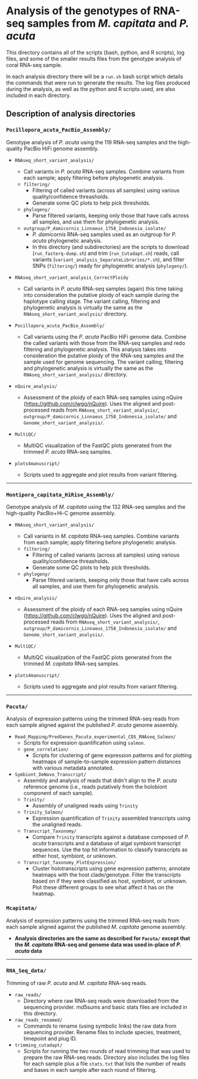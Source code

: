 # Analysis of the genotypes of RNA-seq samples from *M. capitata* and *P.  acuta*

This directory contains all of the scripts (bash, python, and R scripts), log files, and some of the smaller results files from the genotype analysis of coral RNA-seq sample.

In each analysis directory there will be a `run.sh` bash script which details the commands that were run to generate the results. The log files produced during the analysis, as well as the python and R scripts used, are also included in each directory. 

## Description of analysis directories

### `Pocillopora_acuta_PacBio_Assembly/`

Genotype analysis of *P. acuta* using the 119 RNA-seq samples and the high-quality PacBio HiFi genome assembly. 

- `RNAseq_short_variant_analysis/`
    - Call variants in *P. acuta* RNA-seq samples. Combine variants from each sample; apply filtering before phylogenetic analysis. 
    - `filtering/`
        - Filtering of called variants (across all samples) using various quality/confidence threasholds. 
        - Generate some QC plots to help pick thresholds. 
    - `phylogeny/`
        - Parse filtered variants, keeping only those that have calls across all samples, and use them for phylogenetic analysis. 
    - `outgroup/P_damicornis_Linnaeus_1758_Indonesia_isolate/`
        - *P. damicornis* RNA-seq samples used as an outgroup for *P. acuta* phylogenetic analysis.
        - In this directory (and subdirectories) are the scripts to download (`run_fasterq-dump.sh`) and trim (`run_Cutadapt.sh`) reads, call variants (`variant_analysis_SeparateLibraries/*.sh`), and filter SNPs (`filtering/`) ready for phylogenetic analysis (`phylogeny/`). 

- `RNAseq_short_variant_analysis_CorrectPloidy`
    - Call variants in *P. acuta* RNA-seq samples (again) this time taking into consideration the putative ploidy of each sample during the haplotype calling stage. The variant calling, filtering and phylogenetic analysis is virtually the same as the `RNAseq_short_variant_analysis/` directory.

- `Pocillopora_acuta_PacBio_Assembly/`
    - Call variants using the *P. acuta* PacBio HiFi genome data. Combine the called variants with those from the RNA-seq samples and redo filtering and phylogenetic analysis. This analysis takes into consideration the putative ploidy of the RNA-seq samples and the sample used for genome sequencing. The variant calling, filtering and phylogenetic analysis is virtually the same as the `RNAseq_short_variant_analysis/` directory.
- `nQuire_analysis/`
    - Assessment of the ploidy of each RNA-seq samples using nQuire (https://github.com/clwgg/nQuire). Uses the aligned and post-processed reads from `RNAseq_short_variant_analysis/`, `outgroup/P_damicornis_Linnaeus_1758_Indonesia_isolate/` and `Genome_short_variant_analysis/`.
- `MultiQC/`
    - MultiQC visualization of the FastQC plots generated from the trimmed *P. acuta* RNA-seq samples. 
- `plots4manuscript/`
    - Scripts used to aggregate and plot results from variant filtering. 

---

###  `Montipora_capitata_HiRise_Assembly/`

Genotype analysis of *M. capitata* using the 132 RNA-seq samples and the high-quality PacBio+Hi-C genome assembly. 

- `RNAseq_short_variant_analysis/`
    - Call variants in *M. capitata* RNA-seq samples. Combine variants from each sample; apply filtering before phylogenetic analysis. 
    - `filtering/`
        - Filtering of called variants (across all samples) using various quality/confidence threasholds. 
        - Generate some QC plots to help pick thresholds. 
    - `phylogeny/`
        - Parse filtered variants, keeping only those that have calls across all samples, and use them for phylogenetic analysis. 

- `nQuire_analysis/`
    - Assessment of the ploidy of each RNA-seq samples using nQuire (https://github.com/clwgg/nQuire). Uses the aligned and post-processed reads from `RNAseq_short_variant_analysis/`, `outgroup/P_damicornis_Linnaeus_1758_Indonesia_isolate/` and `Genome_short_variant_analysis/`.
- `MultiQC/`
    - MultiQC visualization of the FastQC plots generated from the trimmed *M. capitata* RNA-seq samples. 
- `plots4manuscript/`
    - Scripts used to aggregate and plot results from variant filtering. 

---

### `Pacuta/`

Analysis of expression patterns using the trimmed RNA-seq reads from each sample aligned against the published *P. acuta* genome assembly. 

- `Read_Mapping/PredGenes_Pacuta_experimental_CDS_RNAseq_Salmon/`
    - Scripts for expression quantification using `salmon`. 
    - `gene_correlation/`
        - Scripts for clustering of gene expression patterns and for plotting heatmaps of sample-to-sample expression pattern distances with various metadata annotated. 
- `Symbiont_DeNovo_Transcript/`
    - Assembly and analysis of reads that didn't align to the *P. acuta* reference genome (i.e., reads putatively from the holobiont component of each sample).
    - `Trinity/`
        - Assembly of unaligned reads using `Trinity`
    - `Trinity_Salmon/`
        - Expression quantification of `Trinity` assembled transcripts using the unaligned reads.
    - `Transcript_Taxonomy/`
        - Compare `Trinity` transcripts against a database composed of *P. acuta* transcripts and a database of algal symbiont transcript sequences. Use the top hit information to classify transcripts as either host, symbiont, or unknown. 
    - `Transcript_Taxonomy_PlotExpression/`
        - Cluster holotranscripts using gene expression patterns; annotate heatmaps with the host clade/genotype. Filter the transcripts based on if they were classified as host, symbiont, or unknown. Plot these different groups to see what affect it has on the heatmap. 

### `Mcapitata/`

Analysis of expression patterns using the trimmed RNA-seq reads from each sample aligned against the published *M. capitata* genome assembly. 

- **Analysis directories are the same as described for `Pacuta/` except that the *M. capitata* RNA-seq and genome data was used in-place of *P. acuta* data**

---

### `RNA_Seq_data/`

Trimming of raw *P. acuta* and *M. capitata* RNA-seq reads.

- `raw_reads/`
    - Directory where raw RNA-seq reads were downloaded from the sequencing provider. md5sums and basic stats files are included in this directory. 
- `raw_reads_renamed/`
    - Commands to rename (using symbolic links) the raw data from sequencing provider. Rename files to include species, treatment, timepoint and plug ID. 
- `trimming_cutadapt/`
    - Scripts for running the two rounds of read trimming that was used to prepare the raw RNA-seq reads. Directory also includes the log files for each sample plus a file `stats.txt` that lists the number of reads and bases in each sample after each round of filtering.  

